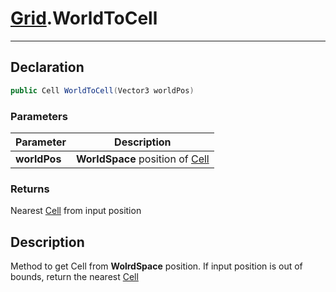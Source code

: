 # [Grid](GridSystem.md##GRID-INCLUDES).WorldToCell
---
## Declaration
```csharp
public Cell WorldToCell(Vector3 worldPos)
```

### Parameters
|Parameter|Description|
|---|---|
|**worldPos**|**WorldSpace** position of [Cell](GridSystem.md##CELL-INCLUDES)|

### Returns
Nearest [Cell](GridSystem.md##CELL-INCLUDES) from input position

## Description
Method to get Cell from **WolrdSpace** position. 
If input position is out of bounds, return the nearest [Cell](GridSystem.md##CELL-INCLUDES)

